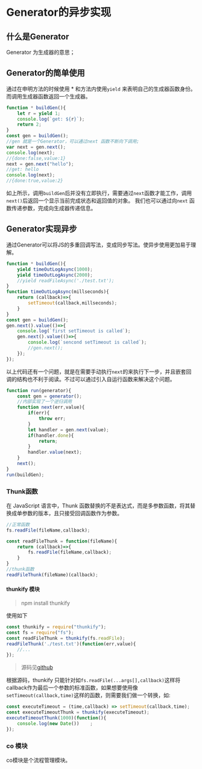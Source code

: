 
# Generator的异步实现


## 什么是Generator

Generator 为生成器的意思；


## Generator的简单使用

通过在申明方法的时候使用 * 和方法内使用`yield` 来表明自己的生成器函数身份。而调用生成器函数返回一个生成器。

```js
function * buildGen(){
    let r = yield 1;
    console.log(`get: ${r}`);
    return 2;
}
const gen = buildGen(); 
//gen 就是一个Generator，可以通过next 函数不断向下调用;
var next = gen.next();
console.log(next);
//{done:false,value:1}
next = gen.next("hello");
//get: hello
console.log(next);
//{done:true,value:2}

```

如上所示，调用`buildGen`后并没有立即执行，需要通过`next`函数才能工作，调用`next()`后返回一个显示当前完成状态和返回值的对象。
我们也可以通过向`next` 函数传递参数，完成向生成器传递信息。

## Generator实现异步

通过Generator可以将JS的多重回调写法，变成同步写法。使异步使用更加易于理解。

```js
function * buildGen(){
    yield timeOutLogAsync(1000);
    yield timeOutLogAsync(2000);
    //yield readFileAsync('./test.txt');
}
function timeOutLogAsync(millseconds){
    return (callback)=>{
        setTimeout(callback,millseconds);
    }
}
const gen = buildGen();
gen.next().value(()=>{
    console.log(`first setTimeout is called`);
    gen.next().value(()=>{
        console.log(`sencond setTimeout is called`);
        //gen.next();
    });
});

```

以上代码还有一个问题，就是在需要手动执行`next`的来执行下一步，并且嵌套回调的结构也不利于阅读。不过可以通过引入自运行函数来解决这个问题。

```js
function run(generator){
    const gen = generator();
    //内部实现了一个逆归调用
    function next(err,value){
        if(err){
            throw err;
        }
        let handler = gen.next(value);
        if(handler.done){
            return;
        }
        handler.value(next);
    }
    next();
}
run(buildGen);

```

### Thunk函数

在 JavaScript 语言中，Thunk 函数替换的不是表达式，而是多参数函数，将其替换成单参数的版本，且只接受回调函数作为参数。

```js
//正常函数
fs.readFile(fileName,callback);

const readFileThunk = function(fileName){
    return (callback)=>{
        fs.readFile(fileName,callback);
    }
}
//thunk函数
readFileThunk(fileName)(callback);

```

#### thunkify 模块

> npm install thunkify

使用如下

```js
const thunkify = require("thunkify");
const fs = require("fs");
const readFileThunk = thunkify(fs.readFile);
readFileThunk('./test.txt')(function(err,value){
    //...
});

```
> 源码见[github](https://github.com/tj/node-thunkify)

根据源码，thunkify 只能针对如`fs.readFile(...args[],callback)`这样将callback作为最后一个参数的标准函数，如果想要使用像`setTimeout(callback,time)`这样的函数，则需要我们做一个转换，如:

```js
const executeTimeout = (time,callback) => setTimeout(callback,time);
const executeTimeoutThunk = thunkify(executeTimeout);
executeTimeoutThunk(1000)(function(){
    console.log(new Date())    ;
});

```

### co 模块

co模块是个流程管理模块。
